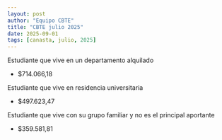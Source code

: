 ```yaml
---
layout: post
author: "Equipo CBTE"
title: "CBTE julio 2025"
date: 2025-09-01
tags: [canasta, julio, 2025]
---
```


Estudiante que vive en un departamento alquilado
- $714.066,18

Estudiante que vive en residencia universitaria
- $497.623,47

Estudiante que vive con su grupo familiar y no es el principal aportante
- $359.581,81

